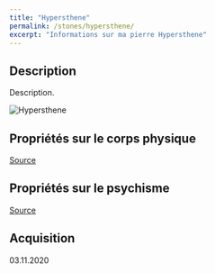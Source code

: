 ```yaml
---
title: "Hypersthene"
permalink: /stones/hypersthene/
excerpt: "Informations sur ma pierre Hypersthene"
---
```


## Description
Description.

![Hypersthene](/images/stones//images/Hypersthene_AgeDePierre_20201103.jpg "Hypersthene")

## Propriétés sur le corps physique


[Source](https://)


## Propriétés sur le psychisme


[Source](https://)

## Acquisition


03.11.2020
